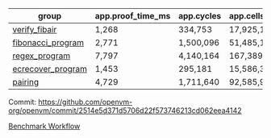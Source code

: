| group | app.proof_time_ms | app.cycles | app.cells_used | leaf.proof_time_ms | leaf.cycles | leaf.cells_used |
| -- | -- | -- | -- | -- | -- | -- |
| [verify_fibair](https://github.com/openvm-org/openvm/blob/benchmark-results/benchmarks/verify_fibair-2514e5d371d5706d22f573746213cd062eea4142.md) | 1,268 |  334,753 |  17,925,165 |- | - | - |
| [fibonacci_program](https://github.com/openvm-org/openvm/blob/benchmark-results/benchmarks/fibonacci-2514e5d371d5706d22f573746213cd062eea4142.md) | 2,771 |  1,500,096 |  51,485,167 | 3,916 |  1,265,701 |  70,292,940 |
| [regex_program](https://github.com/openvm-org/openvm/blob/benchmark-results/benchmarks/regex-2514e5d371d5706d22f573746213cd062eea4142.md) | 7,797 |  4,140,164 |  167,389,450 | 15,236 |  3,988,136 |  304,648,303 |
| [ecrecover_program](https://github.com/openvm-org/openvm/blob/benchmark-results/benchmarks/ecrecover-2514e5d371d5706d22f573746213cd062eea4142.md) | 1,453 |  295,181 |  15,586,346 | 13,150 |  2,989,526 |  244,121,367 |
| [pairing](https://github.com/openvm-org/openvm/blob/benchmark-results/benchmarks/pairing-2514e5d371d5706d22f573746213cd062eea4142.md) | 4,729 |  1,711,640 |  92,585,975 | 13,995 |  3,302,617 |  274,894,551 |


Commit: https://github.com/openvm-org/openvm/commit/2514e5d371d5706d22f573746213cd062eea4142

[Benchmark Workflow](https://github.com/openvm-org/openvm/actions/runs/13839151187)
